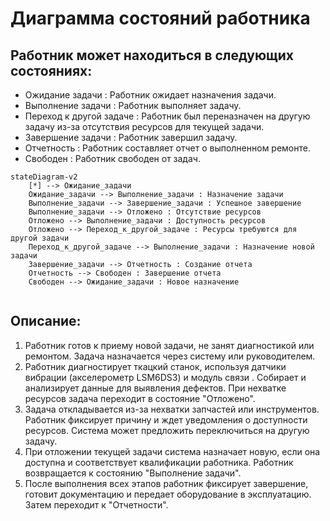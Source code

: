 # Диаграмма состояний работника
## Работник может находиться в следующих состояниях:

 * Ожидание задачи : Работник ожидает назначения задачи.
 * Выполнение задачи : Работник выполняет задачу.
 * Переход к другой задаче : Работник был переназначен на другую задачу из-за отсутствия ресурсов для текущей задачи.
 * Завершение задачи : Работник завершил задачу.
 * Отчетность : Работник составляет отчет о выполненном ремонте.
 * Свободен : Работник свободен от задач.

```mermaid
stateDiagram-v2
    [*] --> Ожидание_задачи
    Ожидание_задачи --> Выполнение_задачи : Назначение задачи
    Выполнение_задачи --> Завершение_задачи : Успешное завершение
    Выполнение_задачи --> Отложено : Отсутствие ресурсов
    Отложено --> Выполнение_задачи : Доступность ресурсов
    Отложено --> Переход_к_другой_задаче : Ресурсы требуются для другой задачи
    Переход_к_другой_задаче --> Выполнение_задачи : Назначение новой задачи
    Завершение_задачи --> Отчетность : Создание отчета
    Отчетность --> Свободен : Завершение отчета
    Свободен --> Ожидание_задачи : Новое назначение
   
```

## Описание:

1. Работник готов к приему новой задачи, не занят диагностикой или ремонтом. Задача назначается через систему или руководителем.
2. Работник диагностирует ткацкий станок, используя датчики вибрации (акселерометр LSM6DS3) и модуль связи . Собирает и анализирует данные для выявления дефектов. При нехватке ресурсов задача переходит в состояние "Отложено".
3. Задача откладывается из-за нехватки запчастей или инструментов. Работник фиксирует причину и ждет уведомления о доступности ресурсов. Система может предложить переключиться на другую задачу.
4. При отложении текущей задачи система назначает новую, если она доступна и соответствует квалификации работника. Работник возвращается к состоянию "Выполнение задачи".
5. После выполнения всех этапов работник фиксирует завершение, готовит документацию и передает оборудование в эксплуатацию. Затем переходит к "Отчетности".